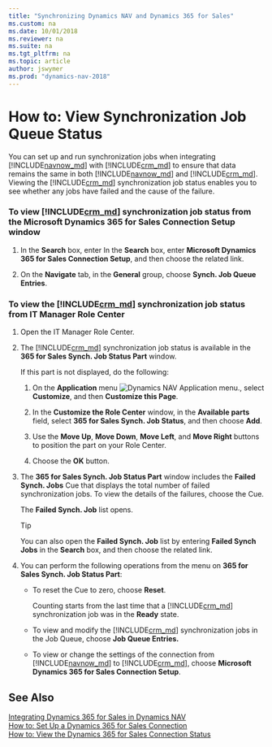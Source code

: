 ```yaml
---
title: "Synchronizing Dynamics NAV and Dynamics 365 for Sales"
ms.custom: na
ms.date: 10/01/2018
ms.reviewer: na
ms.suite: na
ms.tgt_pltfrm: na
ms.topic: article
author: jswymer
ms.prod: "dynamics-nav-2018"
---
```

# How to: View Synchronization Job Queue Status
You can set up and run synchronization jobs when integrating [!INCLUDE[navnow_md](includes/navnow_md.md)] with [!INCLUDE[crm_md](includes/crm_md.md)] to ensure that data remains the same in both [!INCLUDE[navnow_md](includes/navnow_md.md)] and [!INCLUDE[crm_md](includes/crm_md.md)]. Viewing the [!INCLUDE[crm_md](includes/crm_md.md)] synchronization job status enables you to see whether any jobs have failed and the cause of the failure.  

### To view [!INCLUDE[crm_md](includes/crm_md.md)] synchronization job status from the Microsoft Dynamics 365 for Sales  Connection Setup window  

1.  In the **Search** box, enter In the **Search** box, enter **Microsoft Dynamics 365 for Sales  Connection Setup**, and then choose the related link.  

2.  On the **Navigate** tab, in the **General** group, choose **Synch. Job Queue Entries**.  

### To view the [!INCLUDE[crm_md](includes/crm_md.md)] synchronization job status from IT Manager Role Center  

1.  Open the IT Manager Role Center.  

2.  The [!INCLUDE[crm_md](includes/crm_md.md)] synchronization job status is available in the **365 for Sales Synch. Job Status Part** window.  

     If this part is not displayed, do the following:  

    1.  On the **Application** menu ![Dynamics NAV Application menu.](/media/ApplicationMenuIcon.png "RTC\_ApplicationMenu"), select **Customize**, and then **Customize this Page**.  

    2.  In the **Customize the Role Center** window, in the **Available parts** field, select **365 for Sales Synch. Job Status**, and then choose **Add**.  

    3.  Use the **Move Up**, **Move Down**, **Move Left**, and **Move Right** buttons to position the part on your Role Center.  

    4.  Choose the **OK** button.  

3.  The **365 for Sales Synch. Job Status Part** window includes the **Failed Synch. Jobs** Cue that displays the total number of failed synchronization jobs. To view the details of the failures, choose the Cue.  

     The **Failed Synch. Job** list opens.  

    > [!TIP]  
    >  You can also open the **Failed Synch. Job** list by entering **Failed Synch Jobs** in the **Search** box, and then choose the related link.  

4.  You can perform the following operations from the menu on **365 for Sales Synch. Job Status Part**:  

    -   To reset the Cue to zero, choose **Reset**.  

         Counting starts from the last time that a [!INCLUDE[crm_md](includes/crm_md.md)] synchronization job was in the **Ready** state.  

    -   To view and modify the [!INCLUDE[crm_md](includes/crm_md.md)] synchronization jobs in the Job Queue, choose **Job Queue Entries.**  

    -   To view or change the settings of the connection from [!INCLUDE[navnow_md](includes/navnow_md.md)] to [!INCLUDE[crm_md](includes/crm_md.md)], choose **Microsoft Dynamics 365 for Sales  Connection Setup**.  

## See Also  
 [Integrating Dynamics 365 for Sales in Dynamics NAV](Integrating-Dynamics-CRM-in-Dynamics-NAV.md)   
 [How to: Set Up a Dynamics 365 for Sales Connection](How-to-Set-Up-a-Dynamics-CRM-Connection.md)   
 [How to: View the Dynamics 365 for Sales Connection Status](How-to-view-dynamics-crm-connection-status.md)
